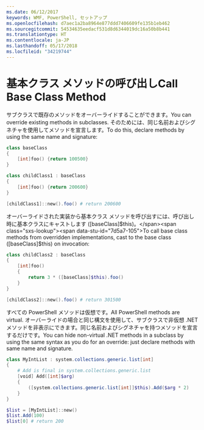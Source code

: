 ```yaml
---
ms.date: 06/12/2017
keywords: WMF, PowerShell, セットアップ
ms.openlocfilehash: d7aec1a2ba8964e877ddd7406609fe135b1eb462
ms.sourcegitcommit: 54534635eedacf531d8d6344019dc16a50b8b441
ms.translationtype: HT
ms.contentlocale: ja-JP
ms.lasthandoff: 05/17/2018
ms.locfileid: "34219744"
---
```

# <a name="call-base-class-method"></a><span data-ttu-id="7d5a7-102">基本クラス メソッドの呼び出し</span><span class="sxs-lookup"><span data-stu-id="7d5a7-102">Call Base Class Method</span></span>

<span data-ttu-id="7d5a7-103">サブクラスで既存のメソッドをオーバーライドすることができます。</span><span class="sxs-lookup"><span data-stu-id="7d5a7-103">You can override existing methods in subclasses.</span></span> <span data-ttu-id="7d5a7-104">そのためには、同じ名前およびシグネチャを使用してメソッドを宣言します。</span><span class="sxs-lookup"><span data-stu-id="7d5a7-104">To do this, declare methods by using the same name and signature:</span></span>

```powershell
class baseClass
{
    [int]foo() {return 100500}
}

class childClass1 : baseClass
{
    [int]foo() {return 200600}
}

[childClass1]::new().foo() # return 200600
```

<span data-ttu-id="7d5a7-105">オーバーライドされた実装から基本クラス メソッドを呼び出すには、呼び出し時に基本クラスにキャストします ([baseClass]$this)。</span><span class="sxs-lookup"><span data-stu-id="7d5a7-105">To call base class methods from overridden implementations, cast to the base class ([baseClass]$this) on invocation:</span></span>

```powershell
class childClass2 : baseClass
{
    [int]foo()
    {
        return 3 * ([baseClass]$this).foo()
    }
}

[childClass2]::new().foo() # return 301500
```

<span data-ttu-id="7d5a7-106">すべての PowerShell メソッドは仮想です。</span><span class="sxs-lookup"><span data-stu-id="7d5a7-106">All PowerShell methods are virtual.</span></span> <span data-ttu-id="7d5a7-107">オーバーライドの場合と同じ構文を使用して、サブクラスで非仮想 .NET メソッドを非表示にできます。同じ名前およびシグネチャを持つメソッドを宣言するだけです。</span><span class="sxs-lookup"><span data-stu-id="7d5a7-107">You can hide non-virtual .NET methods in a subclass by using the same syntax as you do for an override: just declare methods with same name and signature.</span></span>

```powershell
class MyIntList : system.collections.generic.list[int]
{
    # Add is final in system.collections.generic.list
    [void] Add([int]$arg)
    {
        ([system.collections.generic.list[int]]$this).Add($arg * 2)
    }
}

$list = [MyIntList]::new()
$list.Add(100)
$list[0] # return 200
```

